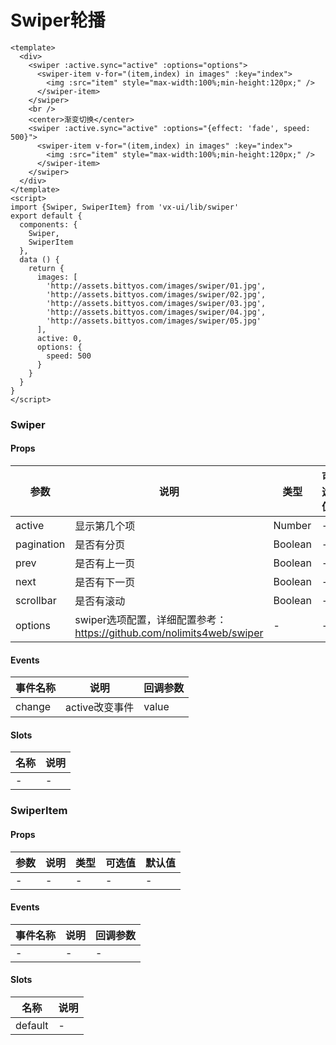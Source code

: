 # Swiper轮播

```
<template>
  <div>
    <swiper :active.sync="active" :options="options">
      <swiper-item v-for="(item,index) in images" :key="index">
        <img :src="item" style="max-width:100%;min-height:120px;" />
      </swiper-item>
    </swiper>
    <br />
    <center>渐变切换</center>
    <swiper :active.sync="active" :options="{effect: 'fade', speed: 500}">
      <swiper-item v-for="(item,index) in images" :key="index">
        <img :src="item" style="max-width:100%;min-height:120px;" />
      </swiper-item>
    </swiper>
  </div>
</template>
<script>
import {Swiper, SwiperItem} from 'vx-ui/lib/swiper'
export default {
  components: {
    Swiper,
    SwiperItem
  },
  data () {
    return {
      images: [
        'http://assets.bittyos.com/images/swiper/01.jpg',
        'http://assets.bittyos.com/images/swiper/02.jpg',
        'http://assets.bittyos.com/images/swiper/03.jpg',
        'http://assets.bittyos.com/images/swiper/04.jpg',
        'http://assets.bittyos.com/images/swiper/05.jpg'
      ],
      active: 0,
      options: {
        speed: 500
      }
    }
  }
}
</script>
```

### Swiper
#### Props
| 参数      | 说明    | 类型      | 可选值       | 默认值   |
|---------- |-------- |---------- |------------- |--------- |
| active     | 显示第几个项   | Number  |   -       |    0    |
| pagination     | 是否有分页   | Boolean  |   -       |    true    |
| prev     | 是否有上一页   | Boolean  |   -       |    false    |
| next     | 是否有下一页   | Boolean  |   -       |    false    |
| scrollbar     | 是否有滚动   | Boolean  |   -       |    false    |
| options     | swiper选项配置，详细配置参考：https://github.com/nolimits4web/swiper   | -  |   -       |    -    |

#### Events
| 事件名称 | 说明 | 回调参数 |
|---------|--------|---------|
| change | active改变事件 | value |

#### Slots
| 名称 | 说明 | 
|---------|--------|
| - | - |

### SwiperItem
#### Props
| 参数      | 说明    | 类型      | 可选值       | 默认值   |
|---------- |-------- |---------- |------------- |--------- |
| -     | -   | -  |   -       |    -    |

#### Events
| 事件名称 | 说明 | 回调参数 |
|---------|--------|---------|
| - | - | - |

#### Slots
| 名称 | 说明 | 
|---------|--------|
| default | - |
